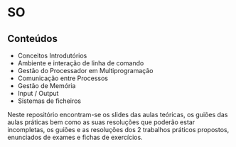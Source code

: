 # SO
## Conteúdos 
- Conceitos Introdutórios
- Ambiente e interação de linha de comando
- Gestão do Processador em Multiprogramação
- Comunicação entre Processos
- Gestão de Memória
- Input / Output
- Sistemas de ficheiros<br />

Neste repositório encontram-se os slides das aulas teóricas, os guiões das aulas práticas bem como as suas resoluções que poderão estar incompletas, os guiões e as resoluções dos 2 trabalhos práticos propostos, enunciados de exames e fichas de exercícios.

